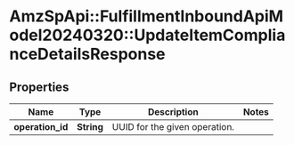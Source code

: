 # AmzSpApi::FulfillmentInboundApiModel20240320::UpdateItemComplianceDetailsResponse

## Properties
Name | Type | Description | Notes
------------ | ------------- | ------------- | -------------
**operation_id** | **String** | UUID for the given operation. | 

